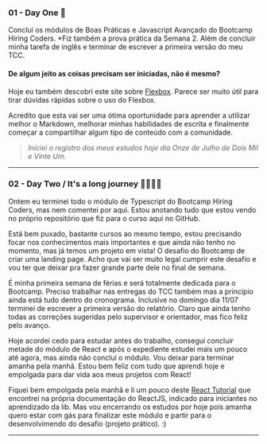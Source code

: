 ### 01 - Day One 🎈

Concluí os módulos de Boas Práticas e Javascript Avançado do Bootcamp Hiring Coders. *Fiz também a prova prática da Semana 2. 
Além de concluir minha tarefa de inglês e terminar de escrever a primeira versão do meu TCC.

#### De algum jeito as coisas precisam ser iniciadas, não é mesmo?

Hoje eu também descobri este site sobre [Flexbox](http://flexbox.help/). Parece ser muito útil para tirar dúvidas rápidas sobre o uso do Flexbox.

Acredito que esta vai ser uma ótima oportunidade para aprender a utilizar melhor o Markdown, melhorar minhas habilidades de escrita e finalmente começar a compartilhar algum tipo de conteúdo com a comunidade.

> *Iniciei o registro dos meus estudos hoje dia Onze de Julho de Dois Mil e Vinte Um.*

---

### 02 - Day Two / It's a long journey 🚀👩🏻‍🚀

Ontem eu terminei todo o módulo de Typescript do Bootcamp Hiring Coders, mas nem comentei por aqui. Estou anotando tudo que estou vendo no próprio repositório que fiz para o curso aqui no GitHub.

Está bem puxado, bastante cursos ao mesmo tempo, estou precisando focar nos conhecimentos mais importantes e que ainda não tenho no momento, mas já temos um projeto em vista! O desafio do Bootcamp de criar uma landing page. Acho que vai ser muito legal cumprir este desafio e vou ter que deixar pra fazer grande parte dele no final de semana.

É minha primeira semana de férias e será totalmente dedicada para o Bootcamp. Preciso trabalhar nas entregas do TCC também mas a princípio ainda está tudo dentro do cronograma. Inclusive no domingo dia 11/07 terminei de escrever a primeira versão do relatório. Claro que ainda tenho todas as correções sugeridas pelo supervisor e orientador, mas fico feliz pelo avanço.

Hoje acordei cedo para estudar antes do trabalho, consegui concluir metade do módulo de React e após o expediente estudei mais um pouco até agora, mas ainda não concluí o módulo. Vou deixar para terminar amanha pela manhã. Estou bem feliz com tudo que aprendi hoje e empolgada para dar vida aos meus projetos com React!

Fiquei bem empolgada pela manhã e li um pouco deste [React Tutorial](https://www.taniarascia.com/getting-started-with-react/) que encontrei na própria documentação do ReactJS, indicado para iniciantes no aprendizado da lib. Mas vou encerrando os estudos por hoje pois amanha quero estar com gás para finalizar este módulo e partir para o desenvolvimendo do desafio (projeto prático). :)

---
